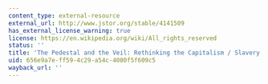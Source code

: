 ```yaml
---
content_type: external-resource
external_url: http://www.jstor.org/stable/4141509
has_external_license_warning: true
license: https://en.wikipedia.org/wiki/All_rights_reserved
status: ''
title: 'The Pedestal and the Veil: Rethinking the Capitalism / Slavery Question'
uid: 656e9a7e-ff59-4c29-a54c-4080f5f609c5
wayback_url: ''
---
```

